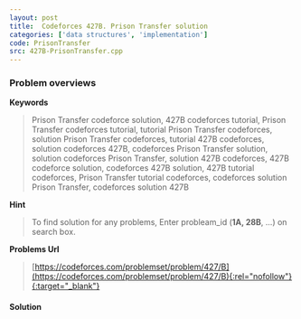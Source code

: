 ```yaml
---
layout: post
title:  Codeforces 427B. Prison Transfer solution
categories: ['data structures', 'implementation']
code: PrisonTransfer
src: 427B-PrisonTransfer.cpp
---
```

### **Problem overviews**

**Keywords**
> Prison Transfer codeforce solution, 427B codeforces tutorial, Prison Transfer codeforces tutorial, tutorial Prison Transfer codeforces, solution Prison Transfer codeforces, tutorial 427B codeforces, solution codeforces 427B, codeforces Prison Transfer solution, solution codeforces Prison Transfer, solution 427B codeforces, 427B codeforce solution, codeforces 427B solution, 427B tutorial codeforces, Prison Transfer tutorial codeforces, codeforces solution Prison Transfer, codeforces solution 427B

**Hint**
> To find solution for any problems, Enter probleam_id (**1A, 28B**, ...) on search box. 

**Problems Url**
> [https://codeforces.com/problemset/problem/427/B](https://codeforces.com/problemset/problem/427/B){:rel="nofollow"}{:target="_blank"}

#### **Solution**



